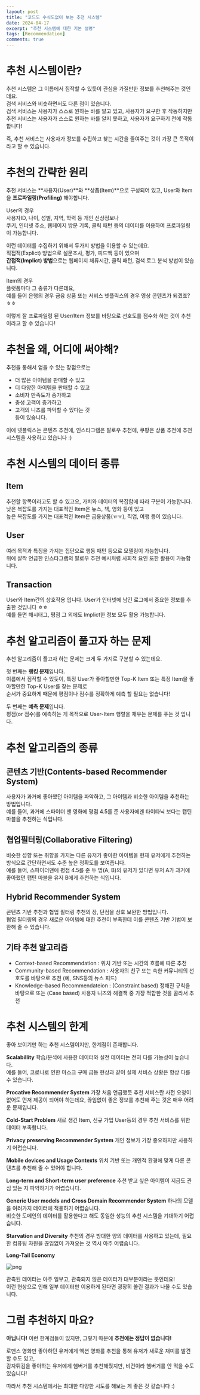 ```yaml
---
layout: post
title: "코드도 수식도없이 보는 추천 시스템"
date: 2024-04-17
excerpt: "추천 시스템에 대한 기본 설명"
tags: [Recommendation]
comments: true
---
```


# 추천 시스템이란?

추천 시스템은 그 이름에서 짐작할 수 있듯이 관심을 가질만한 정보를 추천해주는 것인데요.  
검색 서비스와 비슷하면서도 다른 점이 있습니다.  
검색 서비스는 사용자가 스스로 원하는 바를 알고 있고, 사용자가 요구한 후 작동하지만  
추천 서비스는 사용자가 스스로 원하는 바를 알지 못하고, 사용자가 요구하기 전에 작동합니다!

즉, 추천 서비스는 사용자가 정보를 수집하고 찾는 시간을 줄여주는 것이 가장 큰 목적이라고 할 수 있습니다.

# 추천의 간략한 원리

추천 서비스는 **사용자(User)**와 **상품(Item)**으로 구성되어 있고, User와 Item을 **프로파일링(Profiling)** 해야합니다.

User의 경우  
사용자ID, 나이, 성별, 지역, 학력 등 개인 신상정보나  
쿠키, 인터넷 주소, 웹페이지 방문 기록, 클릭 패턴 등의 데이터를 이용하여 프로파일링이 가능합니다.

이런 데이터를 수집하기 위해서 두가지 방법을 이용할 수 있는데요.  
직접적(Explict) 방법으로 설문조사, 평가, 피드백 등이 있으며  
**간접적(Implict) 방법**으로는 웹페이지 체류시간, 클릭 패턴, 검색 로그 분석 방법이 있습니다.

Item의 경우  
플랫폼마다 그 종류가 다른데요,  
예를 들어 은행의 경우 금융 상품 또는 서비스 넷플릭스의 경우 영상 콘텐츠가 되겠죠?ㅎㅎ

이렇게 잘 프로파일링 된 User/Item 정보를 바탕으로 선호도를 점수화 하는 것이 추천이라고 할 수 있습니다!

# 추천을 왜, 어디에 써야해?

추천을 통해서 얻을 수 있는 장점으로는 
* 더 많은 아이템을 판매할 수 있고
* 더 다양한 아이템을 판매할 수 있고
* 소비자 만족도가 증가하고
* 충성 고객이 증가하고
* 고객의 니즈를 파악할 수 있다는 것   
등이 있습니다.

이에 넷플릭스는 콘텐츠 추천에, 인스타그램은 팔로우 추천에, 쿠팡은 상품 추천에 추천 시스템을 사용하고 있습니다 :)

# 추천 시스템의 데이터 종류

## Item
추천할 항목이라고도 할 수 있고요, 가치와 데이터의 복잡함에 따라 구분이 가능합니다.  
낮은 복잡도를 가지는 대표적인 Item은 뉴스, 책, 영화 등이 있고  
높은 복잡도를 가지는 대표적인 Item은 금융상품(ㅠㅠ), 직업, 여행 등이 있습니다.

## User
여러 목적과 특징을 가지는 집단으로 행동 패턴 등으로 모델링이 가능합니다.  
위에 살짝 언급한 인스타그램의 팔로우 추천 예시처럼 사회적 요인 또한 활용이 가능합니다.

## Transaction
User와 Item간의 상호작용 입니다. User가 인터넷에 남긴 로그에서 중요한 정보를 추출한 것입니다 ㅎㅎ  
예를 들면 해시태그, 평점 그 외에도 Implict한 정보 모두 활용 가능합니다.

# 추천 알고리즘이 풀고자 하는 문제

추천 알고리즘이 풀고자 하는 문제는 크게 두 가지로 구분할 수 있는데요.

첫 번째는 **랭킹 문제**입니다.  
이름에서 짐작할 수 있듯이, 특정 User가 좋아할만한 Top-K Item 또는 특정 Item을 좋아할만한 Top-K User를 찾는 문제로  
순서가 중요하게 때문에 평점이나 점수를 정확하게 예측 할 필요는 없습니다!

두 번째는 **예측 문제**입니다.  
평점(or 점수)를 예측하는 게 목적으로 User-Item 행렬을 채우는 문제를 푸는 것 입니다.

# 추천 알고리즘의 종류

## 콘텐츠 기반(Contents-based Recommender System)
사용자가 과거에 좋아했던 아이템을 파악하고, 그 아이템과 비슷한 아이템을 추천하는 방법입니다.  
예를 들어, 과거에 스파이더 맨 영화에 평점 4.5를 준 사용자에겐 타이타닉 보다는 캡틴 마블을 추천하는 식입니다.

## 협업필터링(Collaborative Filtering)
비슷한 성향 또는 취향을 가지는 다른 유저가 좋아한 아이템을 현재 유저에게 추천하는 방식으로 간단하면서도 수준 높은 정확도를 보여줍니다.  
예를 들어, 스파이더맨에 평점 4.5를 준 두 명(A, B)의 유저가 있다면 유저 A가 과거에 좋아했던 캡틴 마블을 유저 B에게 추천하는 식입니다.

## Hybrid Recommender System
콘텐츠 기반 추천과 협업 필터링 추천의 장, 단점을 상호 보완한 방법입니다.  
협업 필터링의 경우 새로운 아이템에 대한 추천이 부족한데 이를 콘텐츠 기반 기법이 보완해 줄 수 있습니다.

## 기타 추천 알고리즘
* Context-based Recommendation : 위치 기반 또는 시간의 흐름에 따른 추천
* Community-based Recommendation : 사용자의 친구 또는 속한 커뮤니티의 선호도를 바탕으로 추천 (예, SNS등의 뉴스 피드)
* Knowledge-based Recommendateion : (Constraint based) 정해진 규칙을 바탕으로 또는 (Case based) 사용자 니즈와 해결책 중 가장 적합한 것을 골라서 추천

# 추천 시스템의 한계

좋아 보이기만 하는 추천 시스템이지만, 한계점이 존재합니다.

**Scalabillity**
학습/분석에 사용한 데이터와 실전 데이터는 전혀 다를 가능성이 높습니다.  
예를 들어, 코로나로 인한 마스크 구매 급등 현상과 같이 실제 서비스 상황은 항상 다를 수 있습니다.

**Procative Recommender System**
가장 처음 언급했듯 추천 서비스란 사전 요청이 없어도 먼저 제공이 되어야 하는데요, 끊임없이 좋은 정보를 추천해 주는 것은 매우 어려운 문제입니다.

**Cold-Start Problem**
새로 생긴 Item, 신규 가입 User등의 경우 추천 서비스를 위한 데이터 부족합니다.

**Privacy preserving Recommender System**
개인 정보가 가장 중요하지만 사용하기 어렵습니다.

**Mobile devices and Usage Contexts**
위치 기반 또는 개인적 환경에 맞게 다른 콘텐츠를 추천해 줄 수 있어야 합니다.

**Long-term and Short-term user preference**
추천 받고 싶은 아이템이 지금도 관심 있는 지 파악하기가 어렵습니다.

**Generic User models and Cross Domain Recommender System**
하나의 모델을 여러가지 데이터에 적용하기 어렵습니다.  
비슷한 도메인의 데이터를 활용한다고 해도 동일한 성능의 추천 시스템을 기대하기 어렵습니다.

**Starvation and Diversity**
추천의 경우 방대한 양의 데이터를 사용하고 있는데, 필요한 컴퓨팅 자원을 끊임없이 가져오는 것 역시 아주 어렵습니다.

**Long-Tail Economy**

![png](/assets/img/markdown/SysRec/longtail.png)

관측된 데이터는 아주 일부고, 관측되지 않은 데이터가 대부분이라는 뜻인데요!  
이런 현상으로 인해 일부 데이터만 이용하게 된다면 굉장히 쏠린 결과가 나올 수도 있습니다.

# 그럼 추천하지 마요?

**아닙니다!**
이런 한계점들이 있지만, 그렇기 때문에 **추천에는 정답이 없습니다!**

로맨스 영화만 좋아하던 유저에게 액션 영화를 추천을 통해 유저가 새로운 재미를 발견할 수도 있고,  
감자튀김을 좋아하는 유저에게 햄버거를 추천해줬지만, 비건이라 햄버거를 안 먹을 수도 있습니다!

따라서 추천 시스템에서는 최대한 다양한 시도를 해보는 게 좋은 것 같습니다 :)